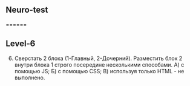## Neuro-test

======

## Level-6

6. Сверстать 2 блока (1-Главный, 2-Дочерний). Разместить блок 2 внутри блока 1 строго посередине несколькими способами.
   А) с помощью JS;
   Б) с помощью CSS;
   В) используя только HTML - не выполнено.
